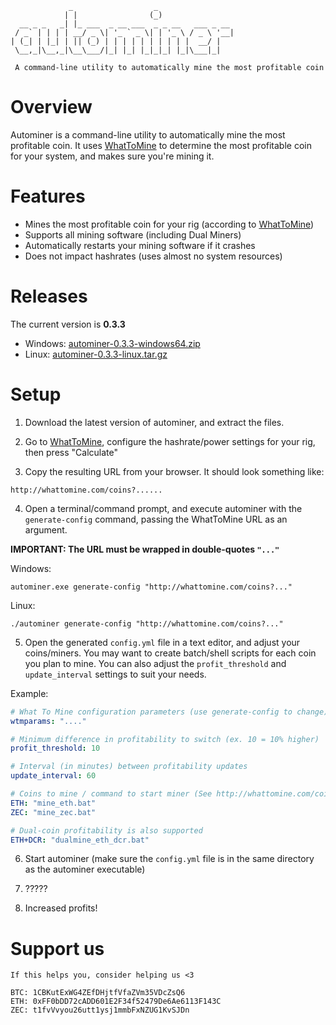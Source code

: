 ```
             _                  _                 
            | |                (_)                
  __ _ _   _| |_ ___  _ __ ___  _ _ __   ___ _ __ 
 / _` | | | | __/ _ \| '_ ` _ \| | '_ \ / _ \ '__|
| (_| | |_| | || (_) | | | | | | | | | |  __/ |   
 \__,_|\__,_|\__\___/|_| |_| |_|_|_| |_|\___|_|   

 A command-line utility to automatically mine the most profitable coin
```

# Overview
Autominer is a command-line utility to automatically mine the most profitable coin. It uses [WhatToMine](http://whattomine.com) to determine the most profitable coin for your system, and makes sure you're mining it.

# Features

* Mines the most profitable coin for your rig (according to [WhatToMine](http://whattomine.com))
* Supports all mining software (including Dual Miners)
* Automatically restarts your mining software if it crashes
* Does not impact hashrates (uses almost no system resources)

# Releases
The current version is **0.3.3**
* Windows: [autominer-0.3.3-windows64.zip](https://github.com/autominer/autominer/releases/download/v0.3.3/autominer-0.3.3-windows64.zip)
* Linux: [autominer-0.3.3-linux.tar.gz](https://github.com/autominer/autominer/releases/download/v0.3.3/autominer-0.3.3-linux.tar.gz)

# Setup
1. Download the latest version of autominer, and extract the files.

2. Go to [WhatToMine](http://whattomine.com), configure the hashrate/power settings for your rig, then press "Calculate"

3. Copy the resulting URL from your browser. It should look something like:

```
http://whattomine.com/coins?......
```

4. Open a terminal/command prompt, and execute autominer with the `generate-config` command, passing the WhatToMine URL as an argument.

**IMPORTANT: The URL must be wrapped in double-quotes `"..."`**

Windows:
```
autominer.exe generate-config "http://whattomine.com/coins?..."
```

Linux:
```
./autominer generate-config "http://whattomine.com/coins?..."
```

5. Open the generated `config.yml` file in a text editor, and adjust your coins/miners. You may want to create batch/shell scripts for each coin you plan to mine. You can also adjust the `profit_threshold` and `update_interval` settings to suit your needs.

Example:
```yml
# What To Mine configuration parameters (use generate-config to change)
wtmparams: "...."

# Minimum difference in profitability to switch (ex. 10 = 10% higher)
profit_threshold: 10

# Interval (in minutes) between profitability updates
update_interval: 60

# Coins to mine / command to start miner (See http://whattomine.com/coins for coin symbols)
ETH: "mine_eth.bat"
ZEC: "mine_zec.bat"

# Dual-coin profitability is also supported
ETH+DCR: "dualmine_eth_dcr.bat"
```

6. Start autominer (make sure the `config.yml` file is in the same directory as the autominer executable)

7. ?????

8. Increased profits!

# Support us
```
If this helps you, consider helping us <3

BTC: 1CBKutExWG4ZEfDHjtfVfaZVm35VDcZsQ6
ETH: 0xFF0bDD72cADD601E2F34f52479De6Ae6113F143C
ZEC: t1fvVvyou26utt1ysj1mmbFxNZUG1KvSJDn
```

